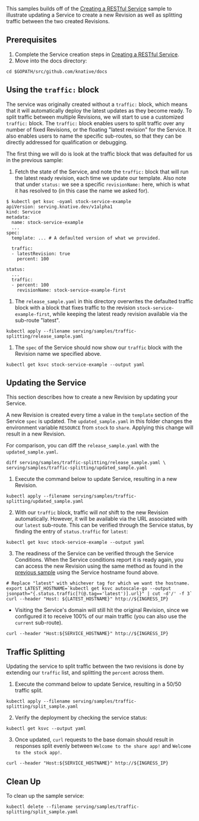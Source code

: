This samples builds off of the [Creating a RESTful Service](../rest-api-go)
sample to illustrate updating a Service to create a new Revision as well as
splitting traffic between the two created Revisions.

## Prerequisites

1. Complete the Service creation steps in
   [Creating a RESTful Service](../rest-api-go).
1. Move into the docs directory:

```shell
cd $GOPATH/src/github.com/knative/docs
```

## Using the `traffic:` block

The service was originally created without a `traffic:` block, which means that
it will automatically deploy the latest updates as they become ready.  To split
traffic between multiple Revisions, we will start to use a customized `traffic:`
block.  The `traffic:` block enables users to split traffic over any number of
fixed Revisions, or the floating "latest revision" for the Service.  It also
enables users to name the specific sub-routes, so that they can be directly
addressed for qualification or debugging.

The first thing we will do is look at the traffic block that was defaulted for
us in the previous sample:

1. Fetch the state of the Service, and note the `traffic:` block that will run
   the latest ready revision, each time we update our template.  Also note that
   under `status:` we see a specific `revisionName:` here, which is what it has
   resolved to (in this case the name we asked for).

```shell
$ kubectl get ksvc -oyaml stock-service-example
apiVersion: serving.knative.dev/v1alpha1
kind: Service
metadata:
  name: stock-service-example
  ...
spec:
  template: ... # A defaulted version of what we provided.

  traffic:
  - latestRevision: true
    percent: 100

status:
  ...
  traffic:
  - percent: 100
    revisionName: stock-service-example-first
```

1. The `release_sample.yaml` in this directory overwrites the defaulted traffic
   block with a block that fixes traffic to the revision
   `stock-service-example-first`, while keeping the latest ready revision
   available via the sub-route "latest".

```shell
kubectl apply --filename serving/samples/traffic-splitting/release_sample.yaml
```

1. The `spec` of the Service should now show our `traffic` block with the
   Revision name we specified above.

```shell
kubectl get ksvc stock-service-example --output yaml
```

## Updating the Service

This section describes how to create a new Revision by updating your Service.

A new Revision is created every time a value in the `template` section
of the Service `spec` is updated. The `updated_sample.yaml` in this folder
changes the environment variable `RESOURCE` from `stock` to `share`. Applying
this change will result in a new Revision.

For comparison, you can diff the `release_sample.yaml` with the
`updated_sample.yaml`.

```shell
diff serving/samples/traffic-splitting/release_sample.yaml \
serving/samples/traffic-splitting/updated_sample.yaml
```

1.  Execute the command below to update Service, resulting in a new Revision.

```shell
kubectl apply --filename serving/samples/traffic-splitting/updated_sample.yaml
```

2. With our `traffic` block, traffic will _not_ shift to the new
   Revision automatically. However, it will be available via the URL associated
   with our `latest` sub-route. This can be verified through the Service status,
   by finding the entry of `status.traffic` for `latest`:

```shell
kubectl get ksvc stock-service-example --output yaml
```

3. The readiness of the Service can be verified through the Service Conditions.
   When the Service conditions report it is ready again, you can access the new
   Revision using the same method as found in the
   [previous sample](../rest-api-go/README.md#access-the-service) using
   the Service hostname found above.

```shell
# Replace "latest" with whichever tag for which we want the hostname.
export LATEST_HOSTNAME=`kubectl get ksvc autoscale-go --output jsonpath="{.status.traffic[?(@.tag=='latest')].url}" | cut -d'/' -f 3`
curl --header "Host: ${LATEST_HOSTNAME}" http://${INGRESS_IP}
```

- Visiting the Service's domain will still hit the original Revision, since we
  configured it to receive 100% of our main traffic (you can also use the
  `current` sub-route).

```shell
curl --header "Host:${SERVICE_HOSTNAME}" http://${INGRESS_IP}
```

## Traffic Splitting

Updating the service to split traffic between the two revisions is done by
extending our `traffic` list, and splitting the `percent` across them.

1.  Execute the command below to update Service, resulting in a 50/50 traffic
    split.

```shell
kubectl apply --filename serving/samples/traffic-splitting/split_sample.yaml
```

2. Verify the deployment by checking the service status:

```shell
kubectl get ksvc --output yaml
```

3. Once updated, `curl` requests to the base domain should result in responses
   split evenly between `Welcome to the share app!` and
   `Welcome to the stock app!`.

```shell
curl --header "Host:${SERVICE_HOSTNAME}" http://${INGRESS_IP}
```

## Clean Up

To clean up the sample service:

```shell
kubectl delete --filename serving/samples/traffic-splitting/split_sample.yaml
```
